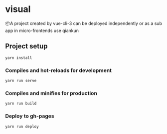 # visual

:package:A project created by vue-cli-3 can be deployed independently or as a sub app in micro-frontends use qiankun

## Project setup

```
yarn install
```

### Compiles and hot-reloads for development
```
yarn run serve
```

### Compiles and minifies for production
```
yarn run build
```

### Deploy to gh-pages

```
yarn run deploy
```

